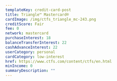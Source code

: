 ```yaml
---
templateKey: credit-card-post
title: Triangle™ Mastercard®
cardImage: /img/ctfs_triangle_mc-243.png
creditScore: Fair
fee: 0
network: mastercard
purchaseInterest: 18
balanceTransferInterest: 22
cashAdvanceInterest: 22
userCategory: personal
cardCategory: low-interest
href: https://www.ctfs.com/content/ctfs/en.html
minIncome: 0
summaryDescription: ""
---
```

